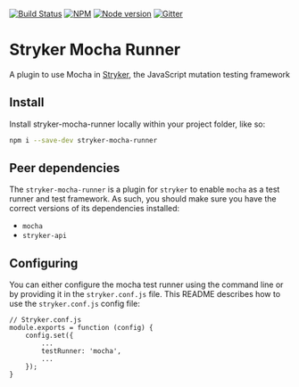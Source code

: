 [![Build Status](https://travis-ci.org/stryker-mutator/stryker.svg?branch=master)](https://travis-ci.org/stryker-mutator/stryker)
[![NPM](https://img.shields.io/npm/dm/stryker-mocha-runner.svg)](https://www.npmjs.com/package/stryker-mocha-runner)
[![Node version](https://img.shields.io/node/v/stryker-mocha-runner.svg)](https://img.shields.io/node/v/stryker-mocha-runner.svg)
[![Gitter](https://badges.gitter.im/stryker-mutator/stryker.svg)](https://gitter.im/stryker-mutator/stryker?utm_source=badge&utm_medium=badge&utm_campaign=pr-badge)
# Stryker Mocha Runner
A plugin to use Mocha in [Stryker](https://stryker-mutator.github.io), the JavaScript mutation testing framework

## Install

Install stryker-mocha-runner locally within your project folder, like so:

```bash
npm i --save-dev stryker-mocha-runner
```

## Peer dependencies

The `stryker-mocha-runner` is a plugin for `stryker` to enable `mocha` as a test runner and test framework. 
As such, you should make sure you have the correct versions of its dependencies installed:

* `mocha`
* `stryker-api`

## Configuring

You can either configure the mocha test runner using the command line or by providing it in the `stryker.conf.js` file.
This README describes how to use the `stryker.conf.js` config file:
```
// Stryker.conf.js
module.exports = function (config) {
    config.set({
        ...
        testRunner: 'mocha',
        ...
    });
}
```
